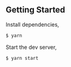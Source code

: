 ## Getting Started

Install dependencies,

```bash
$ yarn
```

Start the dev server,

```bash
$ yarn start
```
